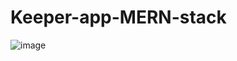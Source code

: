 ﻿# Keeper-app-MERN-stack
![image](https://user-images.githubusercontent.com/72435338/191013267-02a33c6d-f6e6-4af1-91e8-86d0ce284e59.png)
